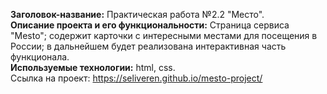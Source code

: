 **Заголовок-название:** Практическая работа №2.2 "Место".  
**Описание проекта и его функциональности:** Страница сервиса "Mesto"; содержит карточки с интересными местами для посещения в России; в дальнейшем будет реализована интерактивная часть функционала.  
**Используемые технологии:** html, css.  
Ссылка на проект: https://seliveren.github.io/mesto-project/
